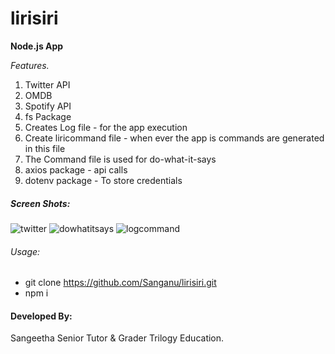 # lirisiri
**Node.js App**

_Features._
1. Twitter API
1. OMDB
1. Spotify API
1. fs Package
1. Creates Log file - for the app execution
1. Create liricommand file - when ever the app is commands are generated in this file
1. The Command file is used for do-what-it-says
1. axios package - api calls
1. dotenv package - To store credentials

##### Screen Shots:
![twitter]()
![dowhatitsays]()
![logcommand]()



###### Usage:
* git clone https://github.com/Sanganu/lirisiri.git
* npm i

#### Developed By:
Sangeetha
Senior Tutor & Grader
Trilogy Education.

